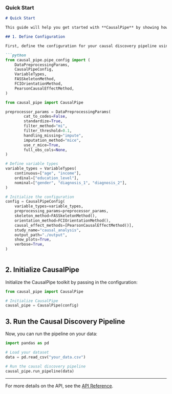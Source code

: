 
### Quick Start
```markdown
# Quick Start

This guide will help you get started with **CausalPipe** by showing how to set up a basic causal analysis pipeline.

## 1. Define Configuration

First, define the configuration for your causal discovery pipeline using the `CausalPipeConfig` dataclass. You’ll specify variable types, preprocessing parameters, and methods for skeleton identification and edge orientation.

```python
from causal_pipe.pipe_config import (
    DataPreprocessingParams,
    CausalPipeConfig,
    VariableTypes,
    FASSkeletonMethod,
    FCIOrientationMethod,
    PearsonCausalEffectMethod,
)

from causal_pipe import CausalPipe

preprocessor_params = DataPreprocessingParams(
        cat_to_codes=False,
        standardize=True,
        filter_method="mi",
        filter_threshold=0.1,
        handling_missing="impute",
        imputation_method="mice",
        use_r_mice=True,
        full_obs_cols=None,
)

# Define variable types
variable_types = VariableTypes(
    continuous=["age", "income"],
    ordinal=["education_level"],
    nominal=["gender", "diagnosis_1", "diagnosis_2"],
)

# Initialize the configuration
config = CausalPipeConfig(
    variable_types=variable_types,
    preprocessing_params=preprocessor_params,
    skeleton_method=FASSkeletonMethod(),
    orientation_method=FCIOrientationMethod(),
    causal_effect_methods=[PearsonCausalEffectMethod()],
    study_name="causal_analysis",
    output_path="./output",
    show_plots=True,
    verbose=True,
)
 
```

## 2. Initialize CausalPipe

Initialize the CausalPipe toolkit by passing in the configuration:

```python
from causal_pipe import CausalPipe

# Initialize CausalPipe
causal_pipe = CausalPipe(config)
```

## 3. Run the Causal Discovery Pipeline

Now, you can run the pipeline on your data:

```python
import pandas as pd

# Load your dataset
data = pd.read_csv("your_data.csv")

# Run the causal discovery pipeline
causal_pipe.run_pipeline(data)
```


---

For more details on the API, see the [API Reference](api_reference.md).

